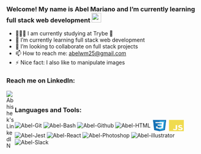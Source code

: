 ### Welcome! My name is Abel Mariano and I’m currently learning full stack web development <img src="https://media.giphy.com/media/hvRJCLFzcasrR4ia7z/giphy.gif" width="25px" height="25px">

- 🧑🏻‍💻 I am currently studying at Trybe 💚
- 🌱 I’m currently learning full stack web development
- 🤝 I’m looking to collaborate on full stack projects
- 📫 How to reach me: abelwm25@gmail.com
- ⚡ Nice fact: I also like to manipulate images

### Reach me on LinkedIn:
<a href="https://www.linkedin.com/in/abelmariano/">
  <img align="left" alt="Abhishek's LinkedIN" width="22px" src="https://raw.githubusercontent.com/peterthehan/peterthehan/master/assets/linkedin.svg" />
</a>
<br />

### Languages and Tools:

<div style="display: inline_block">
<img align="center" alt="Abel-Git" height="30" width="40" src="https://cdn.jsdelivr.net/gh/devicons/devicon/icons/git/git-original.svg" title = "Git">
<img align="center" alt="Abel-Bash" height="30" width="40" src="https://cdn.jsdelivr.net/gh/devicons/devicon/icons/bash/bash-original.svg" title = "Bash">
<img align="center" alt="Abel-Github" height="30" width="40" src="https://cdn.jsdelivr.net/gh/devicons/devicon/icons/github/github-original.svg" title = "Github">
<img align="center" alt="Abel-HTML" height="30" width="40" src="https://cdn.jsdelivr.net/gh/devicons/devicon/icons/html5/html5-original.svg" title = "Html5">
<img align="center" alt="Abel-CSS" height="30" width="40" src="https://raw.githubusercontent.com/devicons/devicon/master/icons/css3/css3-original.svg" title = "Css3">
<img align="center" alt="Abel-Js" height="30" width="40" src="https://raw.githubusercontent.com/devicons/devicon/master/icons/javascript/javascript-plain.svg" title = "Javascript">
<img align="center" alt="Abel-Jest" height="30" width="40" src="https://cdn.jsdelivr.net/gh/devicons/devicon/icons/jest/jest-plain.svg" title = "Jest">
<img align="center" alt="Abel-React" height="30" width="40" src="https://cdn.jsdelivr.net/gh/devicons/devicon/icons/react/react-original.svg" title = "React">
<img align="center" alt="Abel-Photoshop" height="30" width="40" src="https://cdn.jsdelivr.net/gh/devicons/devicon/icons/photoshop/photoshop-line.svg" title = "Photoshop">
<img align="center" alt="Abel-illustrator" height="30" width="40" src="https://cdn.jsdelivr.net/gh/devicons/devicon/icons/illustrator/illustrator-line.svg" title = "Illustrator">
<img align="center" alt="Abel-Slack" height="30" width="40" src="https://cdn.jsdelivr.net/gh/devicons/devicon/icons/slack/slack-original.svg" title = "Slack">
</div>
